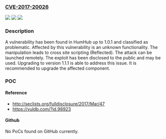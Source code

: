 ### [CVE-2017-20026](https://cve.mitre.org/cgi-bin/cvename.cgi?name=CVE-2017-20026)
![](https://img.shields.io/static/v1?label=Product&message=HumHub&color=blue)
![](https://img.shields.io/static/v1?label=Version&message=n%2Fa&color=blue)
![](https://img.shields.io/static/v1?label=Vulnerability&message=CWE-80%20Basic%20Cross%20Site%20Scripting&color=brighgreen)

### Description

A vulnerability has been found in HumHub up to 1.0.1 and classified as problematic. Affected by this vulnerability is an unknown functionality. The manipulation leads to cross site scripting (Reflected). The attack can be launched remotely. The exploit has been disclosed to the public and may be used. Upgrading to version 1.1.1 is able to address this issue. It is recommended to upgrade the affected component.

### POC

#### Reference
- http://seclists.org/fulldisclosure/2017/Mar/47
- https://vuldb.com/?id.98923

#### Github
No PoCs found on GitHub currently.

